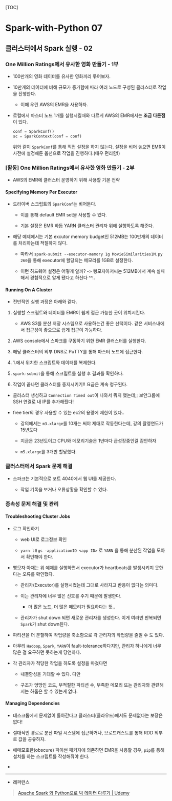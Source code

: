 [TOC]

# Spark-with-Python 07

## 클러스터에서 Spark 실행 - 02

### One Million Ratings에서 유사한 영화 만들기 - 1부

- 100만개의 영화 데이터를 유사한 영화끼리 묶어보자.

- 10만개의 데이터에 비해 규모가 증가함에 따라 여러 노드로 구성된 클러스터로 작업을 진행한다.
  
  - 이때 우린 AWS의 EMR을 사용하자.

- 로컬에서 마스터 노드 1개를 실행시킬때와 다르게 AWS의 EMR에서는 **조금 다른점**이 있다.
  
  ```python
  conf = SparkConf()
  sc = SparkContext(conf = conf)
  ```
  
  위와 같이 `SparkConf`를 통해 직접 설정을 하지 않는다. 설정을 비어 놓으면 EMR이 사전에 설정해둔 옵션으로 작업을 진행하다.(매우 편리함!)

### [활동] One Million Ratings에서 유사한 영화 만들기 - 2부

- AWS의 EMR에 클러스터 운영하기 위해 사용할 기본 전략

#### Specifying Memory Per Executor

- 드라이버 스크립트의 `SparkConf`는 비어둔다.
  
  - 이를 통해 default EMR set을 사용할 수 있다.
  
  - 기본 설정은 EMR 하둡 YARN 클러스터 관리자 위에 실행하도록 해준다.

- 해당 예제에서는 기본 excutor memory budget인 512MB는 100만개의 데이터를 처리하는데 적절하지 않다.
  
  - 따라서 `spark-submit --executor-memory 1g MovieSimilarities1M.py 260`을 통해  executor에 할당되는 메모리를 1GB로 설정한다.
  
  - 이런 하드웨어 설정은 어떻게 알까? -> 빵모자아저씨는 512MB에서 계속 실패해서 경험적으로 알게 됐다고 하신다 ^^..

#### Running On A Cluster

- 전반적인 실행 과정은 아래와 같다.
1. 실행할 스크립트와 데이터를 EMR이 쉽게 접근 가능한 곳이 위치시킨다.
   
   - AWS S3를 분산 저장 시스템으로 사용하는건 좋은 선택이다. 같은 서비스내에서 접근성이 좋으므로 쉽게 접근이 가능하다.

2. AWS console에서 스파크를 구동하기 위한 EMR 클러스터를 실행한다.

3. 해당 클러스터의 외부 DNS로 PuTTY를 통해 마스터 노드에 접근한다.

4. 1.에서 위치한 스크립트와 데이터를 복제한다.

5. `spark-submit`을 통해 스크립트를 실행 후 결과를 확인하다.

6. 작업이 끝나면 클러스터를 중지시키기!! 요금은 계속 청구된다.
- 클러스터 생성하고 `Connection Timed out`이 나와서 뭐지 했는데;; 보안그룹에 SSH 연결로 내 IP를 추가해줬다!

- free tier의 경우 사용할 수 있는 ec2의 용량에 제한이 있다..
  
  - 강의에서는 `m3.xlarge`를 10개는 써야 제대로 작동한다는데, 강의 촬영연도가 15년도다
  
  - 지금은 23년도이고 CPU와 메모리기술은 1년마다 급성장중인걸 감안하자
  
  - `m5.xlarge`를 3개만 할당했다.

### 클러스터에서 Spark 문제 해결

- 스파크는 기본적으로 포트 4040에서 웹 UI를 제공한다.
  
  - 작업 기록을 보거나 오류상황을 확인할 수 있다.

### 종속성 문제 해결 및 관리

#### Troubleshooting Cluster Jobs

- 로그 확인하기
  
  - web UI로 로그정보 확인
  
  - `yarn lㅐgs -applicationID <app ID>` 로 `YARN` 을 통해 분산된 작업을 모아서 확인해야 한다.

- 빵모자 아재는 위 예제를 실행하면서 executor가 heartbeats를 발생시키지 못한다는 오류를 확인했다.
  
  - 관리자(Executor)를 실행시켰는데 그대로 사라지고 반응이 없다는 의미다.
  
  - 이는 관리자에 너무 많은 신호를 주기 때문에 발생한다.
    
    - 더 많은 노드, 더 많은 메모리가 필요하다는 뜻..
  
  - 관리자가 shut down 되면 새로운 관리자를 생성한다. 이게 여러번 반복되면 `Spark`가 shut down된다.

- 파티션을 더 분할하여 작업량을 축소함으로 각 관리자의 작업량을 줄일 수 도 있다.

- 아무리 `Hadoop`, `Spark`, `YARN`이 fault-tolerance하다지만, 관리자 하나에게 너무 많은 걸 요구하면 못하는게 당연하다.

- 각 관리자가 적당한 작업을 하도록 설정을 마쳤다면
  
  - 내결함성을 기대할 수 있다. 다만
  
  - 구조가 엉망인 코드, 부적절한 파티션 수, 부족한 메모리 또는 관리자와 관련해서는 하둡은 할 수 있는게 없다.

#### Managing Dependencies

- 데스크톱에서 문제없이 돌아간다고 클러스터(클라우드)에서도 문제없다는 보장은 없다!

- 절대적인 경로로 분산 파일 시스템에 접근하거나, 브로드캐스트를 통해 RDD 외부로 값을 공유하자.

- 애매모호한(obscure) 파이썬 패키지에 의존하면 EMR을 사용할 경우, `pip`를 통해 설치를 하는 스크립트를 작성해줘야 한다.

- 

--- 

- 레퍼런스

> [Apache Spark 와 Python으로 빅 데이터 다루기 | Udemy](https://www.udemy.com/course/best-apache-spark-python/)
